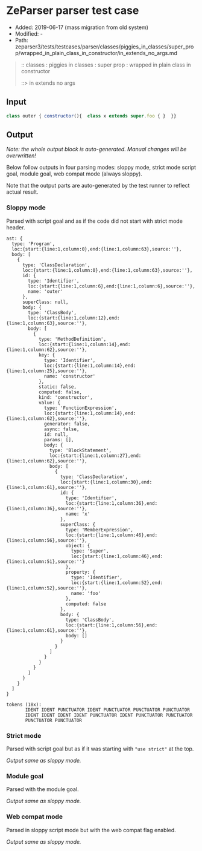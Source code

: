# ZeParser parser test case

- Added: 2019-06-17 (mass migration from old system)
- Modified: -
- Path: zeparser3/tests/testcases/parser/classes/piggies_in_classes/super_prop/wrapped_in_plain_class_in_constructor/in_extends_no_args.md

> :: classes : piggies in classes : super prop : wrapped in plain class in constructor
>
> ::> in extends no args

## Input

`````js
class outer { constructor(){  class x extends super.foo { }  }}
`````

## Output

_Note: the whole output block is auto-generated. Manual changes will be overwritten!_

Below follow outputs in four parsing modes: sloppy mode, strict mode script goal, module goal, web compat mode (always sloppy).

Note that the output parts are auto-generated by the test runner to reflect actual result.

### Sloppy mode

Parsed with script goal and as if the code did not start with strict mode header.

`````
ast: {
  type: 'Program',
  loc:{start:{line:1,column:0},end:{line:1,column:63},source:''},
  body: [
    {
      type: 'ClassDeclaration',
      loc:{start:{line:1,column:0},end:{line:1,column:63},source:''},
      id: {
        type: 'Identifier',
        loc:{start:{line:1,column:6},end:{line:1,column:6},source:''},
        name: 'outer'
      },
      superClass: null,
      body: {
        type: 'ClassBody',
        loc:{start:{line:1,column:12},end:{line:1,column:63},source:''},
        body: [
          {
            type: 'MethodDefinition',
            loc:{start:{line:1,column:14},end:{line:1,column:62},source:''},
            key: {
              type: 'Identifier',
              loc:{start:{line:1,column:14},end:{line:1,column:25},source:''},
              name: 'constructor'
            },
            static: false,
            computed: false,
            kind: 'constructor',
            value: {
              type: 'FunctionExpression',
              loc:{start:{line:1,column:14},end:{line:1,column:62},source:''},
              generator: false,
              async: false,
              id: null,
              params: [],
              body: {
                type: 'BlockStatement',
                loc:{start:{line:1,column:27},end:{line:1,column:62},source:''},
                body: [
                  {
                    type: 'ClassDeclaration',
                    loc:{start:{line:1,column:30},end:{line:1,column:61},source:''},
                    id: {
                      type: 'Identifier',
                      loc:{start:{line:1,column:36},end:{line:1,column:36},source:''},
                      name: 'x'
                    },
                    superClass: {
                      type: 'MemberExpression',
                      loc:{start:{line:1,column:46},end:{line:1,column:56},source:''},
                      object: {
                        type: 'Super',
                        loc:{start:{line:1,column:46},end:{line:1,column:51},source:''}
                      },
                      property: {
                        type: 'Identifier',
                        loc:{start:{line:1,column:52},end:{line:1,column:52},source:''},
                        name: 'foo'
                      },
                      computed: false
                    },
                    body: {
                      type: 'ClassBody',
                      loc:{start:{line:1,column:56},end:{line:1,column:61},source:''},
                      body: []
                    }
                  }
                ]
              }
            }
          }
        ]
      }
    }
  ]
}

tokens (18x):
       IDENT IDENT PUNCTUATOR IDENT PUNCTUATOR PUNCTUATOR PUNCTUATOR
       IDENT IDENT IDENT IDENT PUNCTUATOR IDENT PUNCTUATOR PUNCTUATOR
       PUNCTUATOR PUNCTUATOR
`````

### Strict mode

Parsed with script goal but as if it was starting with `"use strict"` at the top.

_Output same as sloppy mode._

### Module goal

Parsed with the module goal.

_Output same as sloppy mode._

### Web compat mode

Parsed in sloppy script mode but with the web compat flag enabled.

_Output same as sloppy mode._
